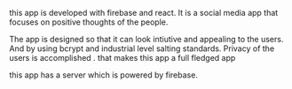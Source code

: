 this app is developed with firebase and react. It is a social media app that focuses on positive thoughts of the people.

The app is designed so that it can look intiutive and appealing to the users. And by using bcrypt and industrial level salting standards. Privacy of the users is accomplished . that makes this app a full fledged app

this app has a server which is powered by firebase.